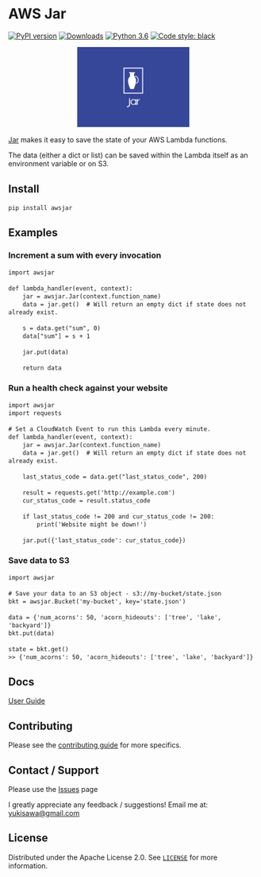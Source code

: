 # AWS Jar
[![PyPI version](https://badge.fury.io/py/awsjar.svg)](https://badge.fury.io/py/awsjar)
[![Downloads](https://pepy.tech/badge/awsjar/month)](https://pepy.tech/project/awsjar)
[![Python 3.6](https://img.shields.io/badge/python-3.6+-blue.svg)](https://www.python.org/downloads/release/python-360/)
<a href="https://github.com/ambv/black"><img alt="Code style: black" src="https://img.shields.io/badge/code%20style-black-000000.svg"></a>

<p align="center">
  <img src="https://raw.githubusercontent.com/ysawa0/awsjar/master/docs/logo.png" alt="Jar Logo" width="45%" height="45%"/>
</p>


[Jar](https://github.com/ysawa0/awsjar) makes it easy to save the state of your AWS Lambda functions.

The data (either a dict or list) can be saved within the Lambda itself as an environment variable or on S3.

## Install
```
pip install awsjar
```

## Examples
### Increment a sum with every invocation
```
import awsjar

def lambda_handler(event, context):
    jar = awsjar.Jar(context.function_name)
    data = jar.get()  # Will return an empty dict if state does not already exist.

    s = data.get("sum", 0)
    data["sum"] = s + 1

    jar.put(data)
    
    return data
```
### Run a health check against your website
```
import awsjar
import requests

# Set a CloudWatch Event to run this Lambda every minute.
def lambda_handler(event, context):
    jar = awsjar.Jar(context.function_name)
    data = jar.get()  # Will return an empty dict if state does not already exist.
    
    last_status_code = data.get("last_status_code", 200)
    
    result = requests.get('http://example.com')
    cur_status_code = result.status_code
    
    if last_status_code != 200 and cur_status_code != 200:
        print('Website might be down!')

    jar.put({'last_status_code': cur_status_code})
```
### Save data to S3

```
import awsjar

# Save your data to an S3 object - s3://my-bucket/state.json 
bkt = awsjar.Bucket('my-bucket', key='state.json')

data = {'num_acorns': 50, 'acorn_hideouts': ['tree', 'lake', 'backyard']}
bkt.put(data)

state = bkt.get()
>> {'num_acorns': 50, 'acorn_hideouts': ['tree', 'lake', 'backyard']}
```

## Docs
[User Guide](https://github.com/ysawa0/awsjar/blob/master/docs/guide.md)

## Contributing

Please see the [contributing guide](CONTRIBUTING.md) for more specifics.

## Contact / Support

Please use the [Issues](https://github.com/ysawa0/awsjar/issues) page

I greatly appreciate any feedback / suggestions! Email me at: yukisawa@gmail.com

## License

Distributed under the Apache License 2.0. See [`LICENSE`](LICENSE) for more information.
